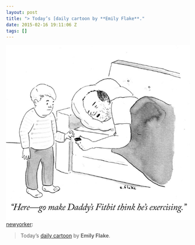 ```yaml
---
layout: post
title: "> Today’s [daily cartoon by **Emily Flake**."
date: 2015-02-16 19:11:06 Z
tags: []
---
```

![](/media/2015/02/111199811709.jpg)
[newyorker](http://newyorker.tumblr.com/post/111193628381/todays-daily-cartoon-by-emily-flake):

> Today’s [daily cartoon](http://nyr.kr/1FSGskG) by **Emily Flake**.
